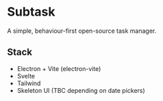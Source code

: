 # Subtask
A simple, behaviour-first open-source task manager.

## Stack
- Electron + Vite (electron-vite)
- Svelte
- Tailwind
- Skeleton UI (TBC depending on date pickers)